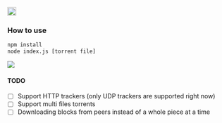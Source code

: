 <p>
  <a href='http://www.recurse.com' title='Made with love at the Recurse Center'><img src='https://cloud.githubusercontent.com/assets/2883345/11325206/336ea5f4-9150-11e5-9e90-d86ad31993d8.png' height='20px'/></a>
</p>

### How to use
```sh
npm install
node index.js [torrent file]
```
![](http://i.imgur.com/xjFBJeJ.gif)
#### TODO
- [ ] Support HTTP trackers (only UDP trackers are supported right now)
- [ ] Support multi files torrents
- [ ] Downloading blocks from peers instead of a whole piece at a time
